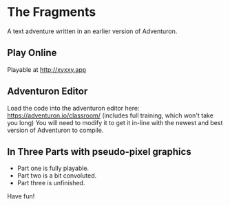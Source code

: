 # The Fragments
A text adventure written in an earlier version of Adventuron.

## Play Online
Playable at http://xyxxy.app

## Adventuron Editor
Load the code into the adventuron editor here: https://adventuron.io/classroom/ (includes full training, which won't take you long)
You will need to modify it to get it in-line with the newest and best version of Adventuron to compile.

## In Three Parts with pseudo-pixel graphics

* Part one is fully playable.
* Part two is a bit convoluted.
* Part three is unfinished.

Have fun!
